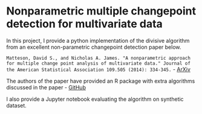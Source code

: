 # Nonparametric multiple changepoint detection for multivariate data

In this project, I provide a python implementation of the divisive algorithm from an excellent non-parametric changepoint detection paper below.

```Matteson, David S., and Nicholas A. James. "A nonparametric approach for multiple change point analysis of multivariate data." Journal of the American Statistical Association 109.505 (2014): 334-345.``` - [ArXiv](https://arxiv.org/pdf/1306.4933.pdf)

The authors of the paper have provided an R package with extra algorithms discussed in the paper - [GitHub](https://github.com/cran/ecp)

I also provide a Jupyter notebook evaluating the algorithm on synthetic dataset.
